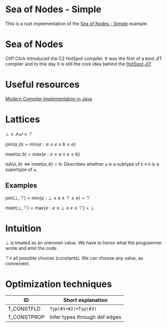 # Sea of Nodes - Simple

This is a rust implementation of the [Sea of Nodes - Simple](https://github.com/SeaOfNodes/Simple) example.

# Sea of Nodes

Cliff Click introduced the C2 HotSpot compiler. It was the first of a kind JIT compiler and to this day it is still the core idea behind
the [HotSpot JIT](https://github.com/openjdk/jdk/tree/master/src/hotspot/share/opto)

# Useful resources

[Modern Compiler Implementation in Java](https://dx.doi.org/10.1017/CBO9780511811432)

# Lattices

$\bot \leq \mathcal{Int} \leq \top$

$\mathrm{join}(a, b) = \mathrm{min} \left \lbrace e: a\leq e \wedge b \leq e \right \rbrace$

$\mathrm{meet}(a, b) = \mathrm{max} \left \lbrace e: e \leq a \wedge e \leq b \right \rbrace$

$\mathrm{isA}(a, b) \Leftrightarrow \mathrm{meet}(a,b) = b$: Describes whether `a` is a subtype of `b` $\equiv$ `b` is a supertype of `a`.

## Examples

$\mathrm{join}(\bot, \top) = \mathrm{min} \left \lbrace e: \bot \leq e \wedge \top \leq e \right \rbrace = \top$

$\mathrm{meet}(\bot, \top) = \mathrm{max} \left \lbrace e: e \leq \bot \wedge e \leq \top \right \rbrace = \bot$

# Intuition

$\bot$ is treated as an unknown value. We have to honor what the programmer wrote and emit the code.

$\top \equiv$ all possible choices (constants). We can choose any value, as convenient.

# Optimization techniques

| ID          | Short explanation             |
|-------------|-------------------------------|
| T_CONSTFLD  | `Typ(#1+#2)=Typ(#3)`          |
| T_CONSTPROP | Infer types through def edges |